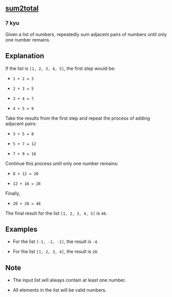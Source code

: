 <h2><a href=https://www.codewars.com/kata/559fed8454b12433ff0000a2/train/javascript target="_blank">sum2total</a></h2><h3>7 kyu</h3><p>Given a list of numbers, repeatedly sum adjacent pairs of numbers until only one number remains. </p><h2 id="explanation">Explanation</h2><p>If the list is <code>[1, 2, 3, 4, 5]</code>, the first step would be:</p><ul><li><p><code>1 + 2 = 3</code></p></li><li><p><code>2 + 3 = 5</code></p></li><li><p><code>3 + 4 = 7</code></p></li><li><p><code>4 + 5 = 9</code></p></li></ul><p>Take the results from the first step and repeat the process of adding adjacent pairs:</p><ul><li><p><code>3 + 5 = 8</code></p></li><li><p><code>5 + 7 = 12</code></p></li><li><p><code>7 + 9 = 16</code></p></li></ul><p>Continue this process until only one number remains:</p><ul><li><p><code>8 + 12 = 20</code></p></li><li><p><code>12 + 16 = 28</code></p></li></ul><p>Finally, </p><ul><li><code>20 + 28 = 48</code></li></ul><p>The final result for the list <code>[1, 2, 3, 4, 5]</code> is <code>48</code>.</p><h2 id="examples">Examples</h2><ul><li><p>For the list <code>[-1, -1, -1]</code>, the result is <code>-4</code>.</p></li><li><p>For the list <code>[1, 2, 3, 4]</code>, the result is <code>20</code>.</p></li></ul><h2 id="note">Note</h2><ul><li><p>The input list will always contain at least one number.</p></li><li><p>All elements in the list will be valid numbers.</p></li></ul>